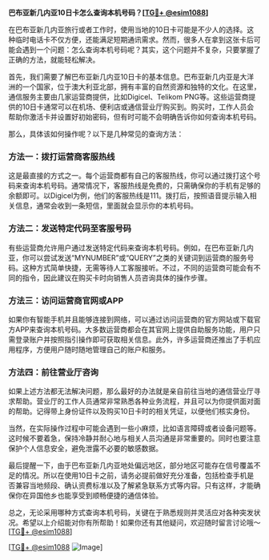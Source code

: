 **巴布亚新几内亚10日卡怎么查询本机号码？[[TG💪+ @esim1088](https://t.me/s/esim1088)]**

在巴布亚新几内亚旅行或者工作时，使用当地的10日卡可能是不少人的选择。这种临时电话卡不仅方便，还能满足短期通讯需求。然而，很多人在拿到这张卡后可能会遇到一个问题：怎么查询本机号码呢？其实，这个问题并不复杂，只要掌握了正确的方法，就能轻松解决。

首先，我们需要了解巴布亚新几内亚10日卡的基本信息。巴布亚新几内亚是大洋洲的一个国家，位于澳大利亚北部，拥有丰富的自然资源和独特的文化。在这里，通信服务主要由几家运营商提供，比如Digicel、Telikom PNG等。这些运营商提供的10日卡通常可以在机场、便利店或通信营业厅购买到。购买时，工作人员会帮助你激活卡并设置好初始密码，但有时可能不会明确告诉你如何查询本机号码。

那么，具体该如何操作呢？以下是几种常见的查询方法：

### 方法一：拨打运营商客服热线

这是最直接的方式之一。每个运营商都有自己的客服热线，你可以通过拨打这个号码来查询本机号码。通常情况下，客服热线是免费的，只需确保你的手机有足够的余额即可。以Digicel为例，他们的客服热线是111。拨打后，按照语音提示输入相关信息，通常会收到一条短信，里面就会显示你的本机号码。

### 方法二：发送特定代码至客服号码

有些运营商允许用户通过发送特定代码来查询本机号码。例如，在巴布亚新几内亚，你可以尝试发送“MYNUMBER”或“QUERY”之类的关键词到运营商的服务号码。这种方式简单快捷，无需等待人工客服接听。不过，不同的运营商可能会有不同的指令，因此建议在购买卡时向销售人员咨询具体的操作步骤。

### 方法三：访问运营商官网或APP

如果你有智能手机并且能够连接到网络，可以通过访问运营商的官方网站或下载官方APP来查询本机号码。大多数运营商都会在其官网上提供自助服务功能，用户只需登录账户并按照指引操作即可获取相关信息。此外，许多运营商还推出了手机应用程序，方便用户随时随地管理自己的账户和服务。

### 方法四：前往营业厅咨询

如果上述方法都无法解决问题，那么最好的办法就是亲自前往当地的通信营业厅寻求帮助。营业厅的工作人员通常非常熟悉各种业务流程，并且可以为你提供面对面的帮助。记得带上身份证件以及购买10日卡时的相关凭证，以便他们核实身份。

当然，在实际操作过程中可能会遇到一些小麻烦，比如语言障碍或者设备问题等。这时候不要着急，保持冷静并耐心地与相关人员沟通是非常重要的。同时也要注意保护个人信息安全，避免泄露不必要的敏感数据。

最后提醒一下，由于巴布亚新几内亚地处偏远地区，部分地区可能存在信号覆盖不足的情况。所以在使用10日卡之前，请务必提前做好充分准备，包括检查手机是否兼容当地频段、确认资费标准以及了解紧急联系方式等内容。只有这样，才能确保你在异国他乡也能享受到顺畅便捷的通信体验。

总之，无论采用哪种方式查询本机号码，关键在于熟悉规则并灵活应对各种突发状况。希望以上介绍能对你有所帮助！如果你还有其他疑问，欢迎随时留言讨论哦～[[TG💪+ @esim1088](https://t.me/s/esim1088)]

[[TG💪+ @esim1088](https://t.me/s/esim1088) ![Image](https://i.postimg.cc/4NQfJmqS/Snipaste-2025-05-13-00-14-12.png)]